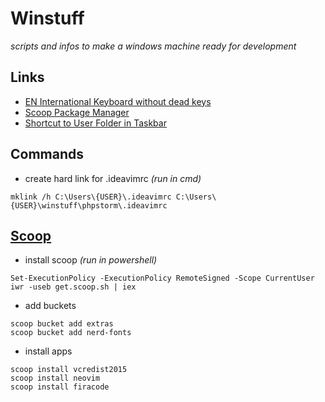 # Winstuff

*scripts and infos to make a windows machine ready for development*

## Links

* [EN International Keyboard without dead keys](https://github.com/thomasfaingnaert/win-us-intl-altgr/releases/download/v1.0/us-inter.zip)
* [Scoop Package Manager](https://github.com/lukesampson/scoop)
* [Shortcut to User Folder in Taskbar](https://www.howtogeek.com/howto/17415/set-the-windows-explorer-startup-folder-in-windows-7/)

## Commands

* create hard link for .ideavimrc *(run in cmd)*

``` 
mklink /h C:\Users\{USER}\.ideavimrc C:\Users\{USER}\winstuff\phpstorm\.ideavimrc
```

## [Scoop](https://github.com/lukesampson/scoop)

* install scoop *(run in powershell)*

``` 
Set-ExecutionPolicy -ExecutionPolicy RemoteSigned -Scope CurrentUser
iwr -useb get.scoop.sh | iex
```

* add buckets

``` 
scoop bucket add extras
scoop bucket add nerd-fonts
```

* install apps

``` 
scoop install vcredist2015
scoop install neovim
scoop install firacode
```